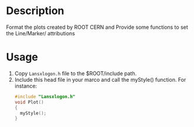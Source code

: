 # Description 
Format the plots created by ROOT CERN and Provide some functions to set the Line/Marker/ attributions
# Usage
1. Copy `Lansxlogon.h` file to the $ROOT/include path.
2. Include this head file in your marco and  call the myStyle() function. For instance:
   ```C++
   #include "Lansxlogon.h"
   void Plot()
   {
     myStyle();
   }
   ```
